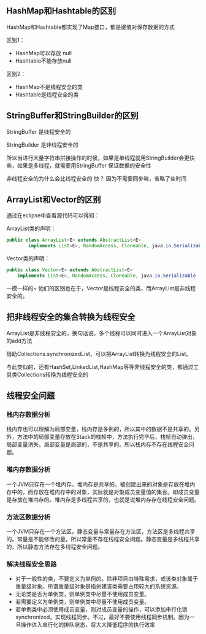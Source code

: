 ## HashMap和Hashtable的区别
HashMap和Hashtable都实现了Map接口，都是键值对保存数据的方式

区别1： 
- HashMap可以存放 null
- Hashtable不能存放null

区别2：
- HashMap不是线程安全的类
- Hashtable是线程安全的类

## StringBuffer和StringBuilder的区别

StringBuffer 是线程安全的

StringBuilder 是非线程安全的

所以当进行大量字符串拼接操作的时候，如果是单线程就用StringBuilder会更快些，如果是多线程，就需要用StringBuffer 保证数据的安全性

非线程安全的为什么会比线程安全的 快？ 因为不需要同步嘛，省略了些时间

## ArrayList和Vector的区别
通过在eclipse中查看源代码可以得知：

ArrayList类的声明：
```Java
public class ArrayList<E> extends AbstractList<E>
        implements List<E>, RandomAccess, Cloneable, java.io.Serializable
```  

Vector类的声明：
```Java 
public class Vector<E> extends AbstractList<E>
    implements List<E>, RandomAccess, Cloneable, java.io.Serializable
```
一模一样的~ 
他们的区别也在于，Vector是线程安全的类，而ArrayList是非线程安全的。

## 把非线程安全的集合转换为线程安全

ArrayList是非线程安全的，换句话说，多个线程可以同时进入一个ArrayList对象的add方法

借助Collections.synchronizedList，可以把ArrayList转换为线程安全的List。

与此类似的，还有HashSet,LinkedList,HashMap等等非线程安全的类，都通过工具类Collections转换为线程安全的

## 线程安全问题

### 栈内存数据分析

栈内存也可以理解为局部变量，栈内存是多例的，所以其中的数据不是共享的。另外，方法中的局部变量存放在Stack的栈帧中，方法执行完毕后，栈帧自动弹出，局部变量消失。局部变量是局部的，不是共享的。所以栈内存不存在线程安全问题。

### 堆内存数据分析

一个JVM只存在一个堆内存，堆内存是共享的。被创建出来的对象是存放在堆内存中的，而存放在堆内存中的对象，实际就是对象成员变量值的集合。即成员变量是存放在堆内存的。堆内存是多线程共享的，也就是说堆内存存在线程安全问题。

### 方法区数据分析

一个JVM只存在一个方法区。静态变量与常量存在方法区，方法区是多线程共享的。常量是不能修改的量，所以常量不存在线程安全问题。静态变量是多线程共享的，所以静态方法存在多线程安全问题。

### 解决线程安全思路

- 对于一般性的类，不要定义为单例的。除非项目由特殊需求，或该类对象属于重量级对象。所谓重量级对象是指创建该类需要占用较大的系统资源。
- 无论类是否为单例类，则单例类中尽量不使用成员变量。
- 若需要定义为单例类，则单例类中尽量不使用成员变量。
- 若单例类中必须使用成员变量，则对成员变量的操作，可以添加串行化锁synchronized，实现线程同步。不过，最好不要使用线程同步机制。因为一旦操作进入串行化的排队状态，将大大降低程序的执行效率